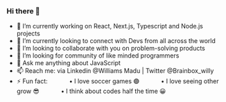 ### Hi there 👋

- 🔭 I’m currently working on React, Next.js, Typescript and Node.js projects
- 🌱 I’m currently looking to connect with Devs from all across the world
- 👯 I’m looking to collaborate with you on problem-solving products
- 🤔 I’m looking for community of like minded programmers
- 💬 Ask me anything about JavaScript
- 📫 Reach me: via Linkedin @Williams Madu | Twitter @Brainbox_willy
- ⚡ Fun fact:
&ensp;&ensp;&ensp;&ensp;&ensp;&ensp; • I love soccer games 🟣
&ensp;&ensp;&ensp;&ensp;&ensp;&ensp; • I love seeing other grow 😎
&ensp;&ensp;&ensp;&ensp;&ensp;&ensp; • I think about codes half the time 😀

